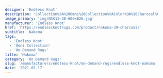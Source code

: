 ```yaml
---
designer: 'Endless Knot'
description: 'Collection%3A%20Omni%20Collection%0AColor%3A%20Charcoal%0AMaterial%3A%20100%25%20WoolPile%3A%201/2%22Width%3A%2013%272%22Style%3A%20Solid%2C%20Textural'
image_primary: 'img/NAK13-38-600x826.jpg'
manufacturer: 'Endless Knot'
href: 'https://endlessknotrugs.com/product/nakoma-38-charcoal/'
subtitle: 'Nakoma'
tags:
  - 'Endless Knot'
  - 'Omni Collection'
  - 'On Demand Rugs'
title: 'Nakoma'
category: 'On Demand Rugs'
slug: '/manufacturers/endless-knot/on-demand-rugs/endless-knot-nakoma'
date: '2021-02-17'
---
```

